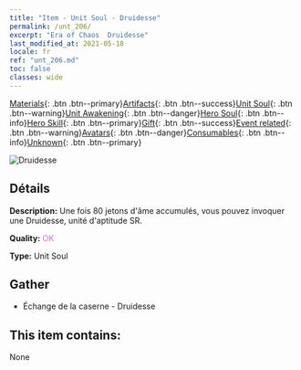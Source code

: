 ```yaml
---
title: "Item - Unit Soul - Druidesse"
permalink: /unt_206/
excerpt: "Era of Chaos  Druidesse"
last_modified_at: 2021-05-18
locale: fr
ref: "unt_206.md"
toc: false
classes: wide
---
```

 [Materials](/ItemsFR/){: .btn .btn--primary}[Artifacts](/ItemsFR/Artifacts/){: .btn .btn--success}[Unit Soul](/ItemsFR/UnitSoul/){: .btn .btn--warning}[Unit Awakening](/ItemsFR/UnitAwakening/){: .btn .btn--danger}[Hero Soul](/ItemsFR/HeroSoul/){: .btn .btn--info}[Hero Skill](/ItemsFR/HeroSkill/){: .btn .btn--primary}[Gift](/ItemsFR/Gift/){: .btn .btn--success}[Event related](/ItemsFR/Events/){: .btn .btn--warning}[Avatars](/ItemsFR/Avatars/){: .btn .btn--danger}[Consumables](/ItemsFR/Consumables/){: .btn .btn--info}[Unknown](/ItemsFR/Unknown/){: .btn .btn--primary}

 ![Druidesse](/images/u/ti_deluyi.jpg)

## Détails
 **Description:** Une fois 80 jetons d'âme accumulés, vous pouvez invoquer une Druidesse, unité d'aptitude SR.

 **Quality:** <span style="color: #DA70D6">OK</span>

 **Type:** Unit Soul

## Gather

*    Échange de la caserne - Druidesse 

## This item contains:

  None

